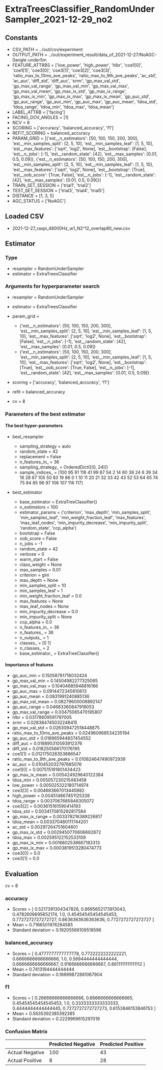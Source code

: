 # ExtraTreesClassifier_RandomUnderSampler_2021-12-29_no2
## Constants
- CSV_PATH = ../out/csv/experiment
- OUTPUT_PATH = ../out/experiment_result/data_of_2021-12-27/NoAGC-0angle-under5m
- FEATURE_ATTRBS = ['low_power', 'high_power', 'hlbr', 'coe1[0]', 'coe1[1]', 'coe3[0]', 'coe3[1]', 'coe3[2]', 'coe3[3]', 'ratio_max_to_10ms_ave_peaks', 'ratio_max_to_9th_ave_peaks', 'ac_std', 'ac_auc', 'diff_std', 'diff_auc', 'srmr', 'gp_max_val_std', 'gp_max_val_range', 'gp_max_val_min', 'gp_max_val_max', 'gp_max_val_mean', 'gp_max_ix_std', 'gp_max_ix_range', 'gp_max_ix_min', 'gp_max_ix_max', 'gp_max_ix_mean', 'gp_auc_std', 'gp_auc_range', 'gp_auc_min', 'gp_auc_max', 'gp_auc_mean', 'tdoa_std', 'tdoa_range', 'tdoa_min', 'tdoa_max', 'tdoa_mean']
- LABEL_ATTRB = ['facing']
- FACING_DOV_ANGLES = [1]
- NCV = 8
- SCORING = ['accuracy', 'balanced_accuracy', 'f1']
- REFIT_SCORING = balanced_accuracy
- PARAM_GRID = [{'est__n_estimators': [50, 100, 150, 200, 300], 'est__min_samples_split': [2, 5, 10], 'est__min_samples_leaf': [1, 5, 10], 'est__max_features': ['sqrt', 'log2', None], 'est__bootstrap': [False], 'est__n_jobs': [-1], 'est__random_state': [42], 'est__max_samples': [0.01, 0.5, 0.09]}, {'est__n_estimators': [50, 100, 150, 200, 300], 'est__min_samples_split': [2, 5, 10], 'est__min_samples_leaf': [1, 5, 10], 'est__max_features': ['sqrt', 'log2', None], 'est__bootstrap': [True], 'est__oob_score': [True, False], 'est__n_jobs': [-1], 'est__random_state': [42], 'est__max_samples': [0.01, 0.5, 0.09]}]
- TRAIN_SET_SESSION = ['trial1', 'trial2']
- TEST_SET_SESSION = ['trial3', 'trial4', 'trial5']
- DISTANCE = [1, 3, 5]
- AGC_STATUS = ['NoAGC']

## Loaded CSV
- 2021-12-27_raspi_48000Hz_w1_N2^12_overlap80_new.csv

## Estimator
### Type
- resampler = RandomUnderSampler
- estimator = ExtraTreesClassifier

### Arguments for hyperparameter search
- resampler = RandomUnderSampler
- estimator = ExtraTreesClassifier
- param_grid = 
	- {'est__n_estimators': [50, 100, 150, 200, 300], 'est__min_samples_split': [2, 5, 10], 'est__min_samples_leaf': [1, 5, 10], 'est__max_features': ['sqrt', 'log2', None], 'est__bootstrap': [False], 'est__n_jobs': [-1], 'est__random_state': [42], 'est__max_samples': [0.01, 0.5, 0.09]}
	- {'est__n_estimators': [50, 100, 150, 200, 300], 'est__min_samples_split': [2, 5, 10], 'est__min_samples_leaf': [1, 5, 10], 'est__max_features': ['sqrt', 'log2', None], 'est__bootstrap': [True], 'est__oob_score': [True, False], 'est__n_jobs': [-1], 'est__random_state': [42], 'est__max_samples': [0.01, 0.5, 0.09]}

- scoring = ['accuracy', 'balanced_accuracy', 'f1']
- refit = balanced_accuracy
- cv = 8

### Parameters of the best estimator
#### The best hyper-parameters
- best_resampler
	- sampling_strategy = auto
	- random_state = 42
	- replacement = False
	- n_features_in_ = 36
	- sampling_strategy_ = OrderedDict([(0, 24)])
	- sample_indices_ = [100  95  91 118  41  99  87  54   2  14  80  38  24   6  39  34  16  28
  67 105  50  83  19  86   0   1  10  11  20  21  32  33  42  43  52  53
  64  65  74  75  84  85  96  97 106 107 116 117]

- best_estimator
	- base_estimator = ExtraTreeClassifier()
	- n_estimators = 100
	- estimator_params = ('criterion', 'max_depth', 'min_samples_split', 'min_samples_leaf', 'min_weight_fraction_leaf', 'max_features', 'max_leaf_nodes', 'min_impurity_decrease', 'min_impurity_split', 'random_state', 'ccp_alpha')
	- bootstrap = False
	- oob_score = False
	- n_jobs = -1
	- random_state = 42
	- verbose = 0
	- warm_start = False
	- class_weight = None
	- max_samples = 0.01
	- criterion = gini
	- max_depth = None
	- min_samples_split = 10
	- min_samples_leaf = 1
	- min_weight_fraction_leaf = 0.0
	- max_features = None
	- max_leaf_nodes = None
	- min_impurity_decrease = 0.0
	- min_impurity_split = None
	- ccp_alpha = 0.0
	- n_features_in_ = 36
	- n_features_ = 36
	- n_outputs_ = 1
	- classes_ = [0 1]
	- n_classes_ = 2
	- base_estimator_ = ExtraTreeClassifier()

#### Importance of features
- gp_auc_min = 0.15058791716032424
- gp_max_val_min = 0.14504982277325065
- gp_max_val_max = 0.10404685948816166
- gp_auc_max = 0.0914472345610613
- gp_auc_mean = 0.0831991240885136
- gp_max_val_mean = 0.08279600006892147
- gp_auc_range = 0.04683360847918053
- gp_max_val_range = 0.03475065470195807
- hlbr = 0.03178609591797005
- srmr = 0.028384745032248415
- gp_max_val_std = 0.026309472518448875
- ratio_max_to_10ms_ave_peaks = 0.024960968534235194
- gp_auc_std = 0.018965944837454552
- diff_auc = 0.018895310593912376
- diff_std = 0.018250566170176195
- coe1[1] = 0.012175026353886547
- ratio_max_to_9th_ave_peaks = 0.010824647490972939
- ac_auc = 0.010452032797685076
- coe1[0] = 0.007515191801434423
- gp_max_ix_mean = 0.005424929640122384
- tdoa_min = 0.005057230215483458
- low_power = 0.005025322180714974
- coe3[3] = 0.004683667013445982
- high_power = 0.004514867451125338
- tdoa_range = 0.0037067685846305072
- coe3[2] = 0.003615161590414193
- tdoa_std = 0.0034170815292817584
- gp_max_ix_range = 0.003378216389226817
- tdoa_mean = 0.003370480111744201
- ac_std = 0.00297264751604601
- gp_max_ix_std = 0.0029450770606692872
- tdoa_max = 0.002595122152533109
- gp_max_ix_min = 0.0016802538667183313
- gp_max_ix_max = 0.0003819513280474773
- coe3[0] = 0.0
- coe3[1] = 0.0

## Evaluation
cv = 8
### accuracy
- Scores = [ 0.5217391304347826, 0.8695652173913043, 0.4782608695652174, 1.0, 0.45454545454545453, 0.7727272727272727, 0.8636363636363636, 0.7727272727272727 ]
- Mean = 0.7166501976284585
- Standard deviation = 0.19205566109518596

### balanced_accuracy
- Scores = [ 0.4777777777777778, 0.7722222222222221, 0.6666666666666666, 1.0, 0.5694444444444444, 0.6666666666666667, 0.9166666666666667, 0.8611111111111112 ]
- Mean = 0.7413194444444444
- Standard deviation = 0.16699872881067904

### f1
- Scores = [ 0.26666666666666666, 0.6666666666666665, 0.45454545454545453, 1.0, 0.3333333333333333, 0.4444444444444445, 0.7272727272727273, 0.6153846153846153 ]
- Mean = 0.5635392385392385
- Standard deviation = 0.2229969615297019

### Confusion Matrix
|  | Predicted Negative | Predicted Positive |
| --- | --- | --- |
| Actual Negative | 100 | 43 |
| Actual Positive | 8 | 28 |

      